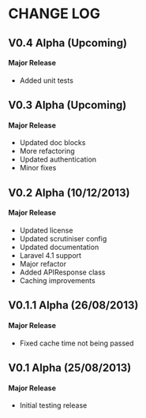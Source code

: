 CHANGE LOG
==========


## V0.4 Alpha (Upcoming)
#### Major Release

* Added unit tests


## V0.3 Alpha (Upcoming)
#### Major Release

* Updated doc blocks
* More refactoring
* Updated authentication
* Minor fixes


## V0.2 Alpha (10/12/2013)
#### Major Release

* Updated license
* Updated scrutiniser config
* Updated documentation
* Laravel 4.1 support
* Major refactor
* Added APIResponse class
* Caching improvements


## V0.1.1 Alpha (26/08/2013)
#### Major Release

* Fixed cache time not being passed


## V0.1 Alpha (25/08/2013)
#### Major Release

* Initial testing release
